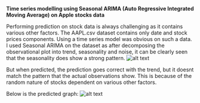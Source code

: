 **Time series modelling using Seasonal ARIMA (Auto Regressive Integrated Moving Average) on Apple stocks data**

Performing prediction on stock data is always challenging as it contains various other factors. 
The AAPL.csv dataset contains only date and stock prices components. Using a time series model was obvious on such a data.
I used Seasonal ARIMA on the dataset as after decomposing the observational plot into trend, seasonality and noise,
it can be clearly seen that the seasonality does show a strong pattern.
![alt text](https://raw.githubusercontent.com/ShashankNardekar/ML_projects/master/Time_Series_Modelling/Decomposed_Observations.png)

But when predicted, the prediction goes correct with the trend, but it doesnt match the pattern that the actual observations show.
This is because of the random nature of stocks dependent on various other factors.

Below is the predicted graph:
![alt text](https://raw.githubusercontent.com/ShashankNardekar/ML_projects/master/Time_Series_Modelling/Prediction_Output.png)
